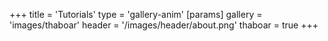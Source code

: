 +++
title = 'Tutorials'
type = 'gallery-anim'
[params]
    gallery = 'images/thaboar'
    header = '/images/header/about.png'
    thaboar = true
+++
